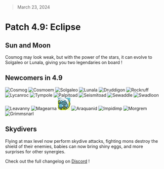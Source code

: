 > March 23, 2024

# Patch 4.9: Eclipse

## Sun and Moon

Cosmog may look weak, but with the power of the stars, it can evolve to Solgaleo or Lunala, giving you two legendaries on board !

## Newcomers in 4.9

![Cosmog](https://raw.githubusercontent.com/PMDCollab/SpriteCollab/master/portrait/0789/Normal.png)
![Cosmoem](https://raw.githubusercontent.com/PMDCollab/SpriteCollab/master/portrait/0790/Normal.png)
![Solgaleo](https://raw.githubusercontent.com/PMDCollab/SpriteCollab/master/portrait/0791/Normal.png)
![Lunala](https://raw.githubusercontent.com/PMDCollab/SpriteCollab/master/portrait/0792/Normal.png)
![Druddigon](https://raw.githubusercontent.com/PMDCollab/SpriteCollab/master/portrait/0621/Normal.png)
![Rockruff](https://raw.githubusercontent.com/PMDCollab/SpriteCollab/master/portrait/0744/Normal.png)
![Lycanroc](https://raw.githubusercontent.com/PMDCollab/SpriteCollab/master/portrait/0745/Normal.png)
![Tympole](https://raw.githubusercontent.com/PMDCollab/SpriteCollab/master/portrait/0535/Normal.png)
![Palpitoad](https://raw.githubusercontent.com/PMDCollab/SpriteCollab/master/portrait/0536/Normal.png)
![Seismitoad](https://raw.githubusercontent.com/PMDCollab/SpriteCollab/master/portrait/0537/Normal.png)
![Sewaddle](https://raw.githubusercontent.com/PMDCollab/SpriteCollab/master/portrait/0540/Normal.png)
![Swadloon](https://raw.githubusercontent.com/PMDCollab/SpriteCollab/master/portrait/0541/Normal.png)
![Leavanny](https://raw.githubusercontent.com/PMDCollab/SpriteCollab/master/portrait/0542/Normal.png)
![Magearna](https://raw.githubusercontent.com/PMDCollab/SpriteCollab/master/portrait/0801/Normal.png)
![Dewpider](https://raw.githubusercontent.com/PMDCollab/SpriteCollab/master/portrait/0751/Normal.png)
![Araquanid](https://raw.githubusercontent.com/PMDCollab/SpriteCollab/master/portrait/0752/Normal.png)
![Impidimp](https://raw.githubusercontent.com/PMDCollab/SpriteCollab/master/portrait/0859/Normal.png)
![Morgrem](https://raw.githubusercontent.com/PMDCollab/SpriteCollab/master/portrait/0860/Normal.png)
![Grimmsnarl](https://raw.githubusercontent.com/PMDCollab/SpriteCollab/master/portrait/0861/Normal.png)

## Skydivers

Flying at max level now perform skydive attacks, fighting mons destroy the shield of their enemies, babies can now bring shiny eggs, and more surprises for other synergies.

Check out the full changelog on [Discord](https://discord.com/channels/737230355039387749/737230355039387752/1220728342529966100) !
